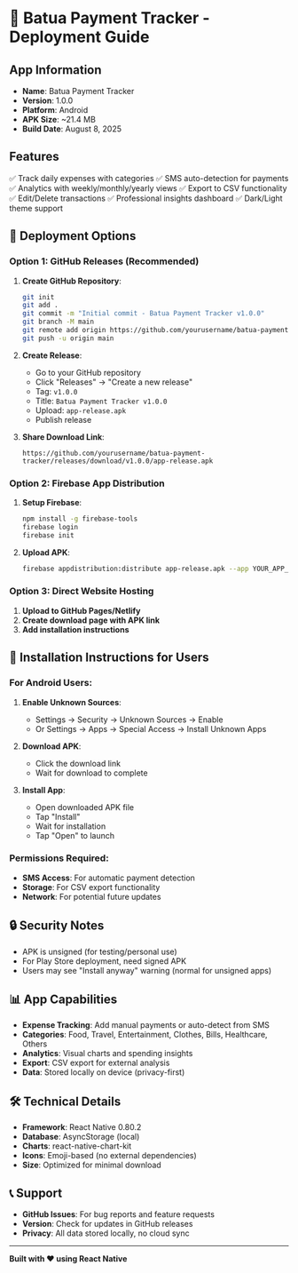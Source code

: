 # 📱 Batua Payment Tracker - Deployment Guide

## App Information
- **Name**: Batua Payment Tracker
- **Version**: 1.0.0
- **Platform**: Android
- **APK Size**: ~21.4 MB
- **Build Date**: August 8, 2025

## Features
✅ Track daily expenses with categories
✅ SMS auto-detection for payments
✅ Analytics with weekly/monthly/yearly views
✅ Export to CSV functionality
✅ Edit/Delete transactions
✅ Professional insights dashboard
✅ Dark/Light theme support

## 🚀 Deployment Options

### Option 1: GitHub Releases (Recommended)
1. **Create GitHub Repository**:
   ```bash
   git init
   git add .
   git commit -m "Initial commit - Batua Payment Tracker v1.0.0"
   git branch -M main
   git remote add origin https://github.com/yourusername/batua-payment-tracker.git
   git push -u origin main
   ```

2. **Create Release**:
   - Go to your GitHub repository
   - Click "Releases" → "Create a new release"
   - Tag: `v1.0.0`
   - Title: `Batua Payment Tracker v1.0.0`
   - Upload: `app-release.apk`
   - Publish release

3. **Share Download Link**:
   ```
   https://github.com/yourusername/batua-payment-tracker/releases/download/v1.0.0/app-release.apk
   ```

### Option 2: Firebase App Distribution
1. **Setup Firebase**:
   ```bash
   npm install -g firebase-tools
   firebase login
   firebase init
   ```

2. **Upload APK**:
   ```bash
   firebase appdistribution:distribute app-release.apk --app YOUR_APP_ID --groups "testers"
   ```

### Option 3: Direct Website Hosting
1. **Upload to GitHub Pages/Netlify**
2. **Create download page with APK link**
3. **Add installation instructions**

## 📱 Installation Instructions for Users

### For Android Users:
1. **Enable Unknown Sources**:
   - Settings → Security → Unknown Sources → Enable
   - Or Settings → Apps → Special Access → Install Unknown Apps

2. **Download APK**:
   - Click the download link
   - Wait for download to complete

3. **Install App**:
   - Open downloaded APK file
   - Tap "Install"
   - Wait for installation
   - Tap "Open" to launch

### Permissions Required:
- **SMS Access**: For automatic payment detection
- **Storage**: For CSV export functionality
- **Network**: For potential future updates

## 🔒 Security Notes
- APK is unsigned (for testing/personal use)
- For Play Store deployment, need signed APK
- Users may see "Install anyway" warning (normal for unsigned apps)

## 📊 App Capabilities
- **Expense Tracking**: Add manual payments or auto-detect from SMS
- **Categories**: Food, Travel, Entertainment, Clothes, Bills, Healthcare, Others
- **Analytics**: Visual charts and spending insights
- **Export**: CSV export for external analysis
- **Data**: Stored locally on device (privacy-first)

## 🛠️ Technical Details
- **Framework**: React Native 0.80.2
- **Database**: AsyncStorage (local)
- **Charts**: react-native-chart-kit
- **Icons**: Emoji-based (no external dependencies)
- **Size**: Optimized for minimal download

## 📞 Support
- **GitHub Issues**: For bug reports and feature requests
- **Version**: Check for updates in GitHub releases
- **Privacy**: All data stored locally, no cloud sync

---

**Built with ❤️ using React Native**
